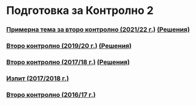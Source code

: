# Подготовка за Контролно 2

### [Примерна тема за второ контролно (2021/22 г.)](https://learn.fmi.uni-sofia.bg/mod/page/view.php?id=263183) [(Решения)](./exam-2021-2022/)

### [Второ контролно (2019/20 г.)](./second-19-20.pdf) [(Решения)](./exam-2019-2020/)

### [Второ контролно (2017/18 г.)](./second-17-18.pdf) [(Решения)](./exam-2017-2018/)

### [Изпит (2017/2018 г.)](https://docs.google.com/document/d/1U0atZZBMUMJy0nwO4yeEyY-NVmbu7037eOwmeh-95p8)

### [Второ контролно (2016/17 г.)](./second-16-17.pdf)